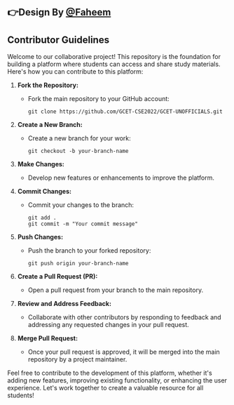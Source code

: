 ## 👉Design By <a href="https://github.com/FaheemorFAB">@Faheem<a>


## Contributor Guidelines

Welcome to our collaborative project! This repository is the foundation for building a platform where students can access and share study materials. Here's how you can contribute to this platform:

1. **Fork the Repository:**
   - Fork the main repository to your GitHub account:
     ```
     git clone https://github.com/GCET-CSE2022/GCET-UNOFFICIALS.git
     ```

2. **Create a New Branch:**
   - Create a new branch for your work:
     ```
     git checkout -b your-branch-name
     ```

3. **Make Changes:**
   - Develop new features or enhancements to improve the platform.

4. **Commit Changes:**
   - Commit your changes to the branch:
     ```
     git add .
     git commit -m "Your commit message"
     ```

5. **Push Changes:**
   - Push the branch to your forked repository:
     ```
     git push origin your-branch-name
     ```

6. **Create a Pull Request (PR):**
   - Open a pull request from your branch to the main repository.

7. **Review and Address Feedback:**
   - Collaborate with other contributors by responding to feedback and addressing any requested changes in your pull request.

8. **Merge Pull Request:**
   - Once your pull request is approved, it will be merged into the main repository by a project maintainer.

Feel free to contribute to the development of this platform, whether it's adding new features, improving existing functionality, or enhancing the user experience. Let's work together to create a valuable resource for all students!
